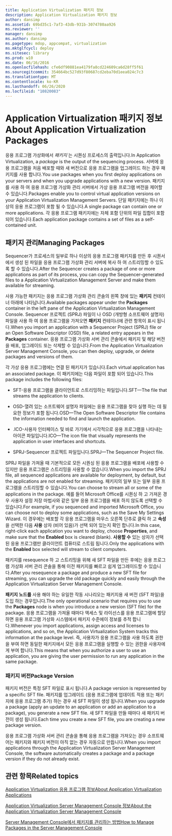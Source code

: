 ```yaml
---
title: Application Virtualization 패키지 정보
description: Application Virtualization 패키지 정보
author: dansimp
ms.assetid: 69bd35c1-7af3-43db-931b-3074780aa926
ms.reviewer: ''
manager: dansimp
ms.author: dansimp
ms.pagetype: mdop, appcompat, virtualization
ms.mktglfcycl: deploy
ms.sitesec: library
ms.prod: w10
ms.date: 06/16/2016
ms.openlocfilehash: cfe6df90881ea4179fa8cd224609ca6d28ff5f61
ms.sourcegitcommit: 354664bc527d93f80687cd2eba70d1eea024c7c3
ms.translationtype: MT
ms.contentlocale: ko-KR
ms.lasthandoff: 06/26/2020
ms.locfileid: "10820083"
---
```

# <span data-ttu-id="e8c14-103">Application Virtualization 패키지 정보</span><span class="sxs-lookup"><span data-stu-id="e8c14-103">About Application Virtualization Packages</span></span>


<span data-ttu-id="e8c14-104">응용 프로그램 가상화에서 *패키지* 는 시퀀싱 프로세스의 출력입니다.</span><span class="sxs-lookup"><span data-stu-id="e8c14-104">In Application Virtualization, a *package* is the output of the sequencing process.</span></span> <span data-ttu-id="e8c14-105">서버에 응용 프로그램을 처음 배포할 때와 새 버전으로 응용 프로그램을 업그레이드 하는 경우 패키지를 사용 합니다.</span><span class="sxs-lookup"><span data-stu-id="e8c14-105">You use packages when you first deploy applications on your servers and when you upgrade applications with a new version.</span></span> <span data-ttu-id="e8c14-106">패키지를 사용 하 여 응용 프로그램 가상화 관리 서버에서 가상 응용 프로그램 버전을 제어할 수 있습니다.</span><span class="sxs-lookup"><span data-stu-id="e8c14-106">Packages enable you to control virtual application versions on your Application Virtualization Management Servers.</span></span> <span data-ttu-id="e8c14-107">단일 패키지에는 하나 이상의 응용 프로그램이 포함 될 수 있습니다.</span><span class="sxs-lookup"><span data-stu-id="e8c14-107">A single package can contain one or more applications.</span></span> <span data-ttu-id="e8c14-108">각 응용 프로그램 패키지에는 자체 포함 단위의 파일 집합이 포함 되어 있습니다.</span><span class="sxs-lookup"><span data-stu-id="e8c14-108">Each application package contains a set of files as a self-contained unit.</span></span>

## <span data-ttu-id="e8c14-109">패키지 관리</span><span class="sxs-lookup"><span data-stu-id="e8c14-109">Managing Packages</span></span>


<span data-ttu-id="e8c14-110">Sequencer가 프로세스의 일부로 하나 이상의 응용 프로그램 패키지를 만든 후 시퀀서에서 생성 된 파일을 응용 프로그램 가상화 관리 서버에 복사 하 여 스트리밍할 수 있도록 할 수 있습니다.</span><span class="sxs-lookup"><span data-stu-id="e8c14-110">After the Sequencer creates a package of one or more applications as part of its process, you can copy the Sequencer-generated files to a Application Virtualization Management Server and make them available for streaming.</span></span>

<span data-ttu-id="e8c14-111">사용 가능한 패키지는 응용 프로그램 가상화 관리 콘솔의 왼쪽 창에 있는 **패키지** 컨테이너 아래에 나타납니다.</span><span class="sxs-lookup"><span data-stu-id="e8c14-111">Available packages appear under the **Packages** container in the left pane of the Application Virtualization Management Console.</span></span> <span data-ttu-id="e8c14-112">Sequencer 프로젝트 (SPRJ) 파일이 나 OSD (개방형 소프트웨어 설명자) 파일을 사용 하 여 응용 프로그램을 가져오면 **패키지** 컨테이너에 관련 항목이 표시 됩니다.</span><span class="sxs-lookup"><span data-stu-id="e8c14-112">When you import an application with a Sequencer Project (SPRJ) file or an Open Software Descriptor (OSD) file, a related entry appears in the **Packages** container.</span></span> <span data-ttu-id="e8c14-113">응용 프로그램 가상화 서버 관리 콘솔에서 패키지 및 해당 버전을 배포, 업그레이드 또는 삭제할 수 있습니다.</span><span class="sxs-lookup"><span data-stu-id="e8c14-113">From the Application Virtualization Server Management Console, you can then deploy, upgrade, or delete packages and versions of them.</span></span>

<span data-ttu-id="e8c14-114">각 가상 응용 프로그램에는 연결 된 패키지가 있습니다.</span><span class="sxs-lookup"><span data-stu-id="e8c14-114">Each virtual application has an associated package.</span></span> <span data-ttu-id="e8c14-115">이 패키지에는 다음 파일이 포함 되어 있습니다.</span><span class="sxs-lookup"><span data-stu-id="e8c14-115">This package includes the following files:</span></span>

-   <span data-ttu-id="e8c14-116">SFT-응용 프로그램을 클라이언트로 스트리밍하는 파일입니다.</span><span class="sxs-lookup"><span data-stu-id="e8c14-116">SFT—The file that streams the application to clients.</span></span>

-   <span data-ttu-id="e8c14-117">OSD-열려 있는 소프트웨어 설명자 파일에는 응용 프로그램을 찾아 실행 하는 데 필요한 정보가 포함 됩니다.</span><span class="sxs-lookup"><span data-stu-id="e8c14-117">OSD—The Open Software Descriptor file contains the information needed to find and launch the application.</span></span>

-   <span data-ttu-id="e8c14-118">.ICO-사용자 인터페이스 및 바로 가기에서 시각적으로 응용 프로그램을 나타내는 아이콘 파일입니다.</span><span class="sxs-lookup"><span data-stu-id="e8c14-118">ICO—The icon file that visually represents the application in user interfaces and shortcuts.</span></span>

-   <span data-ttu-id="e8c14-119">SPRJ-Sequencer 프로젝트 파일입니다.</span><span class="sxs-lookup"><span data-stu-id="e8c14-119">SPRJ—The Sequencer Project file.</span></span>

<span data-ttu-id="e8c14-120">SPRJ 파일을 가져올 때 기본적으로 모든 시퀀싱 된 응용 프로그램을 배포에 사용할 수 있지만 응용 프로그램은 스트리밍을 사용할 수 없습니다.</span><span class="sxs-lookup"><span data-stu-id="e8c14-120">When you import the SPRJ file, all sequenced applications are available for deployment, by default, but the applications are not enabled for streaming.</span></span> <span data-ttu-id="e8c14-121">패키지의 일부 또는 일부 응용 프로그램을 스트리밍할 수 있습니다.</span><span class="sxs-lookup"><span data-stu-id="e8c14-121">You can choose to stream all or some of the applications in the package.</span></span> <span data-ttu-id="e8c14-122">예를 들어 Microsoft Office를 시퀀싱 하 고 가져온 경우 사용자 설정 저장 마법사와 같은 일부 응용 프로그램을 배포 하지 않도록 선택할 수 있습니다.</span><span class="sxs-lookup"><span data-stu-id="e8c14-122">For example, if you sequenced and imported Microsoft Office, you can choose not to deploy some applications, such as the Save My Settings Wizard.</span></span> <span data-ttu-id="e8c14-123">이 경우에는 배포할 각 응용 프로그램을 마우스 오른쪽 단추로 클릭 하 고 **속성**을 선택한 다음 **사용** 상자 (비어 있음)가 선택 되어 있는지 확인 합니다.</span><span class="sxs-lookup"><span data-stu-id="e8c14-123">In this case, right-click each application you want to deploy, choose **Properties**, and make sure that the **Enabled** box is cleared (blank).</span></span> <span data-ttu-id="e8c14-124">**사용할 수** 있는 상자가 선택 된 응용 프로그램만 클라이언트 컴퓨터로 스트림 됩니다.</span><span class="sxs-lookup"><span data-stu-id="e8c14-124">Only the applications with the **Enabled** box selected will stream to client computers.</span></span>

<span data-ttu-id="e8c14-125">패키지를 resequence 하 고 스트리밍을 위해 새 SFT 파일을 만든 후에는 응용 프로그램 가상화 서버 관리 콘솔을 통해 이전 패키지를 빠르고 쉽게 업그레이드할 수 있습니다.</span><span class="sxs-lookup"><span data-stu-id="e8c14-125">After you resequence a package and produce a new SFT file for streaming, you can upgrade the old package quickly and easily through the Application Virtualization Server Management Console.</span></span>

<span data-ttu-id="e8c14-126">**패키지 노드를** 사용 해야 하는 유일한 작동 시나리오는 패키지용 새 버전 (SFT 파일)을 도입 하는 경우입니다.</span><span class="sxs-lookup"><span data-stu-id="e8c14-126">The only operational scenario that requires you to use the **Packages** node is when you introduce a new version (SFT file) for the package.</span></span> <span data-ttu-id="e8c14-127">응용 프로그램을 가져올 때마다 액세스 및 라이선스를 응용 프로그램에 할당 하면 응용 프로그램 가상화 시스템에서 패키지 수준에이 정보를 추적 합니다.</span><span class="sxs-lookup"><span data-stu-id="e8c14-127">Whenever you import applications, assign access and licenses to applications, and so on, the Application Virtualization System tracks this information at the package level.</span></span> <span data-ttu-id="e8c14-128">즉, 사용자가 응용 프로그램을 사용 하도록 권한을 부여 하면 동일한 패키지에서 모든 응용 프로그램을 실행할 수 있는 권한을 사용자에 게 부여 합니다.</span><span class="sxs-lookup"><span data-stu-id="e8c14-128">This means that when you authorize a user to use an application, you are giving the user permission to run any application in the same package.</span></span>

### <span data-ttu-id="e8c14-129">패키지 버전</span><span class="sxs-lookup"><span data-stu-id="e8c14-129">Package Version</span></span>

<span data-ttu-id="e8c14-130">패키지 버전은 특정 SFT 파일로 표시 됩니다.</span><span class="sxs-lookup"><span data-stu-id="e8c14-130">A package version is represented by a specific SFT file.</span></span> <span data-ttu-id="e8c14-131">패키지를 업그레이드 (응용 프로그램에 업데이트 적용 또는 패키지에 응용 프로그램 추가) 하는 경우 새 SFT 파일이 생성 됩니다.</span><span class="sxs-lookup"><span data-stu-id="e8c14-131">When you upgrade a package (apply an update to an application or add an application to a package), you generate a new SFT file.</span></span> <span data-ttu-id="e8c14-132">새 SFT 파일을 만들 때마다 새 패키지 버전이 생성 됩니다.</span><span class="sxs-lookup"><span data-stu-id="e8c14-132">Each time you create a new SFT file, you are creating a new package version.</span></span>

<span data-ttu-id="e8c14-133">응용 프로그램 가상화 서버 관리 콘솔을 통해 응용 프로그램을 가져오는 경우 소프트웨어는 패키지와 패키지 버전이 아직 없는 경우 자동으로 만듭니다.</span><span class="sxs-lookup"><span data-stu-id="e8c14-133">When you import applications through the Application Virtualization Server Management Console, the software automatically creates a package and a package version if they do not already exist.</span></span>

## <span data-ttu-id="e8c14-134">관련 항목</span><span class="sxs-lookup"><span data-stu-id="e8c14-134">Related topics</span></span>


[<span data-ttu-id="e8c14-135">Application Virtualization 응용 프로그램 정보</span><span class="sxs-lookup"><span data-stu-id="e8c14-135">About Application Virtualization Applications</span></span>](about-application-virtualization-applications.md)

[<span data-ttu-id="e8c14-136">Application Virtualization Server Management Console 정보</span><span class="sxs-lookup"><span data-stu-id="e8c14-136">About the Application Virtualization Server Management Console</span></span>](about-the-application-virtualization-server-management-console.md)

[<span data-ttu-id="e8c14-137">Server Management Console에서 패키지를 관리하는 방법</span><span class="sxs-lookup"><span data-stu-id="e8c14-137">How to Manage Packages in the Server Management Console</span></span>](how-to-manage-packages-in-the-server-management-console.md)

 

 





